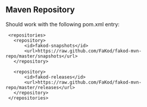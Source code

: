 Maven Repository
----------------

Should work with the following pom.xml entry:

     <repositories>
       <repository>
           <id>fakod-snapshots</id>
           <url>https://raw.github.com/FaKod/fakod-mvn-repo/master/snapshots</url>
       </repository>

	   <repository>
	       <id>fakod-releases</id>
	       <url>https://raw.github.com/FaKod/fakod-mvn-repo/master/releases</url>
	   </repository>
     </repositories>